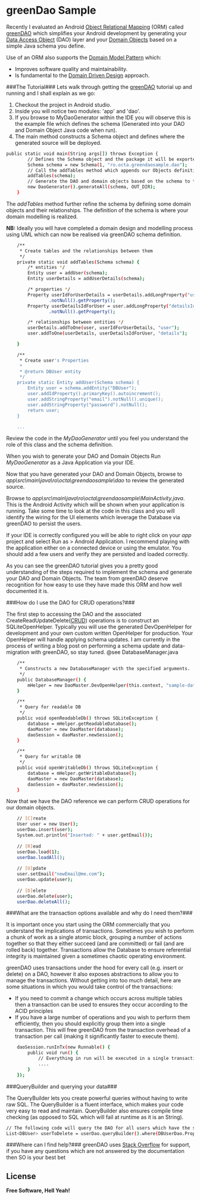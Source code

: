greenDao Sample
============================

Recently I evaluated an Android [Object Relational Mapping] (ORM) called [greenDAO] which simplifies your Android development by generating your [Data Access Object] (DAO) layer and your [Domain Objects] based on a simple Java schema you define.

Use of an ORM also supports the [Domain Model Pattern] which:

* Improves software quality and maintainability.
* Is fundamental to the [Domain Driven Design] approach.

###The Tutorial###
Lets walk through getting the [greenDAO] tutorial up and running and I shall explain as we go:

1. Checkout the project in Android studio.
2. Inside you will notice two modules: 'app' and 'dao'.
3. If you browse to MyDaoGenerator within the IDE you will observe this is the example file which defines the schema (Generated into your DAO and Domain Object Java code when run).
4. The main method constructs a Schema object and defines where the generated source will be deployed.

```sh
public static void main(String args[]) throws Exception {
        // Defines the Schema object and the package it will be exported to
        Schema schema = new Schema(1, "ro.octa.greendaosample.dao");
        // Call the addTables method which appends our Objects definition to the schema
        addTables(schema);
        // Generate the DAO and domain objects based on the schema to the target location
        new DaoGenerator().generateAll(schema, OUT_DIR);
    }
```
  

The *addTables* method further refine the schema by defining some domain objects and their relationships. The definition of the schema is where your domain modelling is realized.


**NB:** Ideally you will have completed a domain design and modelling process using UML which can now be realised via greenDAO schema definition.

```sh
    /**
     * Create tables and the relationships between them
     */
    private static void addTables(Schema schema) {
        /* entities */
        Entity user = addUser(schema);
        Entity userDetails = addUserDetails(schema);

        /* properties */
        Property userIdForUserDetails = userDetails.addLongProperty("userId")
                .notNull().getProperty();
        Property userDetailsIdForUser = user.addLongProperty("detailsId")
                .notNull().getProperty();

        /* relationships between entities */
        userDetails.addToOne(user, userIdForUserDetails, "user");
        user.addToOne(userDetails, userDetailsIdForUser, "details");

    }

    /**
     * Create user's Properties
     *
     * @return DBUser entity
     */
    private static Entity addUser(Schema schema) {
        Entity user = schema.addEntity("DBUser");
        user.addIdProperty().primaryKey().autoincrement();
        user.addStringProperty("email").notNull().unique();
        user.addStringProperty("password").notNull();
        return user;
    }
    
    ...
```

Review the code in the *MyDaoGenerator* until you feel you understand the role of this class and the schema definition.

When you wish to generate your DAO and Domain Objects Run *MyDaoGenerator* as a Java Application via your IDE.

Now that you have generated your DAO and Domain Objects, browse to *app\src\main\java\ro\octa\greendaosample\dao* to review the generated source.

Browse to *app\src\main\java\ro\octa\greendaosample\MainActivity.java*. This is the Android Activity which will be shown when your application is running. Take some time to look at the code in this class and you will identify the wiring for the UI elements which leverage the Database via greenDAO to persist the users.

If your IDE is correctly configured you will be able to right click on your *app* project and select Run as > Android Application. I recommend playing with the application either on a connected device or using the emulator. You should add a few users and verify they are persisted and loaded correctly.

As you can see the greenDAO tutorial gives you a pretty good understanding of the steps required to implement the schema and generate your DAO and Domain Objects. The team from greenDAO deserve recognition for how easy to use they have made this ORM and how well documented it is.



###How do I use the DAO for CRUD operations?###

The first step to accessing the DAO and the associated CreateReadUpdateDelete([CRUD]) operations is to construct an SQLiteOpenHelper. Typically you will use the generated DevOpenHelper for development and your own custom written OpenHelper for production. Your OpenHelper will handle applying schema updates. I am currently in the process of writing a blog post on performing a schema update and data-migration with greenDAO, so stay tuned.
@see DatabaseManager.java

```sh
    /**
     * Constructs a new DatabaseManager with the specified arguments.
     */
    public DatabaseManager() {
        mHelper = new DaoMaster.DevOpenHelper(this.context, "sample-database", null);
    }

    /**
     * Query for readable DB
     */
    public void openReadableDb() throws SQLiteException {
        database = mHelper.getReadableDatabase();
        daoMaster = new DaoMaster(database);
        daoSession = daoMaster.newSession();
    }

    /**
     * Query for writable DB
     */
    public void openWritableDb() throws SQLiteException {
        database = mHelper.getWritableDatabase();
        daoMaster = new DaoMaster(database);
        daoSession = daoMaster.newSession();
    }
```

Now that we have the DAO reference we can perform CRUD operations for our domain objects.

```sh
    // [C]reate
    User user = new User(); 
    userDao.insert(user); 
    System.out.println("Inserted: " + user.getEmail());
    
    // [R]ead
    userDao.load(1); 
    userDao.loadAll();
    
    // [U]pdate 
    user.setEmail("newEmail@me.com"); 
    userDao.update(user);
    
    // [D]elete 
    userDao.delete(user); 
    userDao.deleteAll();
```


###What are the transaction options available and why do I need them?###

It is important once you start using the ORM commercially that you understand the implications of transactions. Sometimes you wish to perform a chunk of work as a single atomic block, grouping a number of actions together so that they either succeed (and are committed) or fail (and are rolled back) together. Transactions allow the Database to ensure referential integrity is maintained given a sometimes chaotic operating environment.

greenDAO uses transactions under the hood for every call (e.g. insert or delete) on a DAO, however it also exposes abstractions to allow you to manage the transactions. Without getting into too much detail, here are some situations in which you would take control of the transactions: 
* If you need to commit a change which occurs across multiple tables then a transaction can be used to ensures they occur according to the ACID principles
* If you have a large number of operations and you wish to perform them efficiently, then you should explicitly group them into a single transaction. This will free greenDAO from the transaction overhead of a transaction per call (making it significantly faster to execute them).

```sh
    daoSession.runInTx(new Runnable() {
        public void run() {
            // Everything in run will be executed in a single transaction.
            ....
        }
    });
```

###QueryBuilder and querying your data###

The QueryBuilder lets you create powerful queries without having to write raw SQL. The QueryBuilder is a fluent interface, which makes your code very easy to read and maintain. QueryBuilder also ensures compile time checking (as opposed to SQL which will fail at runtime as it is an String).

```sh
// The following code will query the DAO for all users which have the same email
List<DBUser> userToDelete = userDao.queryBuilder().where(DBUserDao.Properties.Email.eq(email)).list();
```

###Where can I find help?###
greenDAO uses [Stack Overflow] for support, if you have any questions which are not answered by the documentation then SO is your best bet

License
----



**Free Software, Hell Yeah!**

[Domain Driven Design]:http://en.wikipedia.org/wiki/Domain-driven_design
[Domain Model Pattern]:http://martinfowler.com/eaaCatalog/domainModel.html
[Domain Objects]:http://en.wikipedia.org/wiki/Domain_object
[Data Access Object]:http://en.wikipedia.org/wiki/Data_access_object
[Object Relational Mapping]:http://en.wikipedia.org/wiki/Object-relational_mapping
[greenDao]:http://greendao-orm.com/
[CRUD]:http://en.wikipedia.org/wiki/Create,_read,_update_and_delete
[Stack Overflow]:http://stackoverflow.com/

